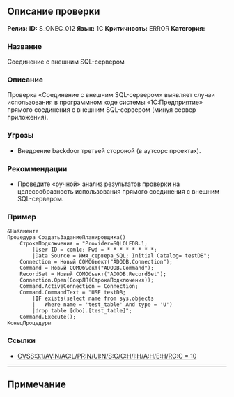## Описание проверки
**Релиз:**
**ID:** S_ONEC_012
**Язык:** 1С
**Критичность:** ERROR
**Категория:** 

### Название 
Соединение с внешним SQL-сервером
### Описание 
Проверка «Соединение с внешним SQL-сервером» выявляет случаи использования в программном коде системы «1С:Предприятие» прямого соединения с внешним SQL-сервером (минуя сервер приложения).

### Угрозы 
- Внедрение backdoor третьей стороной (в аутсорс проектах).
### Рекоммендации 
- Проведите «ручной» анализ результатов проверки на целесообразность использования прямого соединения с внешним SQL-сервером.
### Пример 
``` 
&НаКлиенте
Процедура СоздатьЗаданиеПланировщика()
	СтрокаПодключения = "Provider=SQLOLEDB.1;
		|User ID = com1c; Pwd = * * * * * * * *;
		|Data Source = Имя_сервера_SQL; Initial Catalog= testDB";
	Connection = Новый COMОбъект("ADODB.Connection");
	Command = Новый COMОбъект("ADODB.Command");
	RecordSet = Новый COMОбъект("ADODB.RecordSet");
	Connection.Open(СокрЛП(СтрокаПодключения));
	Command.ActiveConnection = Connection;
	Command.CommandText = "USE testDB;
		|IF exists(select name from sys.objects
		|	Where name = 'test_table' And type = 'U')
		|drop table [dbo].[test_table]";
	Command.Execute();
КонецПроцедуры
``` 
### Ссылки
- [CVSS:3.1/AV:N/AC:L/PR:N/UI:N/S:C/C:H/I:H/A:H/E:H/RC:C = 10](https://www.first.org/cvss/calculator/3.1#CVSS:3.1/AV:N/AC:L/PR:N/UI:N/S:C/C:H/I:H/A:H/E:H/RC:C)

---
## Примечание
